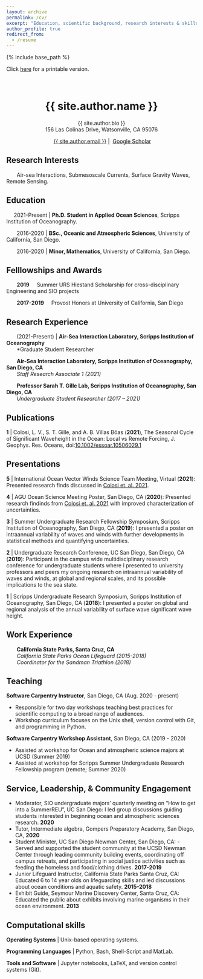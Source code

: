 ```yaml
---
layout: archive
permalink: /cv/
excerpt: "Education, scientific background, research interests & skills, and more."
author_profile: true
redirect_from:
  - /resume
---
```


{% include base_path %}

Click [here](/files/lcolosi_CV.pdf) for a printable version.<br /><br /><br />

<h1 align="center">{{ site.author.name }}</h1>
<p align="center">{{ site.author.bio }} <br /> 156 Las Colinas Drive, Watsonville, CA 95076</p>
<p align="center"><i class="fas fa-envelope" aria-hidden="true"></i>&nbsp;<a href="mailto:{{ site.author.email }}" target="_blank">{{ site.author.email }}</a> &#124; <i class="fas fa-fw fa-graduation-cap" aria-hidden="true"></i>&nbsp;<a href="https://scholar.google.com/citations?hl=en&user=7k2QNN4AAAAJ">Google Scholar</a></p>



## Research Interests

&nbsp;&nbsp;&nbsp;&nbsp;&nbsp;&nbsp; Air-sea Interactions, Submesoscale Currents, Surface Gravity Waves, Remote Sensing.


## Education 
&nbsp;&nbsp;&nbsp;&nbsp; 2021-Present &#124; **Ph.D. Student in Applied Ocean Sciences**, Scripps Institution of Oceanography. 

&nbsp;&nbsp;&nbsp;&nbsp;&nbsp;&nbsp; 2016-2020 &#124; **BSc., Oceanic and Atmospheric Sciences**, University of California, San Diego.

&nbsp;&nbsp;&nbsp;&nbsp;&nbsp;&nbsp; 2016-2020 &#124; **Minor, Mathematics**, University of California, San Diego.

## Felllowships and Awards

&nbsp;&nbsp;&nbsp;&nbsp;&nbsp;&nbsp; **2019** &nbsp;&nbsp;&nbsp; Summer URS Hiestand Scholarship for cross-disciplinary Engineering and SIO projects<br /> 

&nbsp;&nbsp;&nbsp;&nbsp;&nbsp;&nbsp; **2017-2019** &nbsp;&nbsp;&nbsp; Provost Honors at University of California, San Diego<br />


## Research Experience

&nbsp;&nbsp;&nbsp;&nbsp;&nbsp;&nbsp; (2021-Present) &#124; **Air-Sea Interaction Laboratory, Scripps Institution of Oceanography** <br />
&nbsp;&nbsp;&nbsp;&nbsp;&nbsp;&nbsp; *Graduate Student Researcher 

&nbsp;&nbsp;&nbsp;&nbsp;&nbsp;&nbsp; **Air-Sea Interaction Laboratory, Scripps Institution of Oceanography, San Diego, CA** <br />
&nbsp;&nbsp;&nbsp;&nbsp;&nbsp;&nbsp; *Staff Research Associate 1 (2021)*

&nbsp;&nbsp;&nbsp;&nbsp;&nbsp;&nbsp; **Professor Sarah T. Gille Lab, Scripps Institution of Oceanography, San Diego, CA** <br />
&nbsp;&nbsp;&nbsp;&nbsp;&nbsp;&nbsp; *Undergraduate Student Researcher (2017 – 2021)*

## Publications

**1** &#124; Colosi, L. V.,  S. T. Gille, and A. B. Villas Bôas (**2021**), The Seasonal Cycle of Significant Waveheight in the Ocean: Local vs Remote Forcing, J. Geophys. Res. Oceans, doi:<a href="https://doi.org/10.1002/essoar.10506029.1" target="_blank">10.1002/essoar.10506029.1</a>


## Presentations

**5** &#124; International Ocean Vector Winds Science Team Meeting, Virtual (**2021**): Presented research finds discussed in [Colosi et. al. 2021](https://doi.org/10.1002/essoar.10506029.1).

**4** &#124; AGU Ocean Science Meeting Poster, San Diego, CA (**2020**): Presented research findinds from [Colosi et. al. 2021](https://doi.org/10.1002/essoar.10506029.1) with improved characterization of uncertainties. 

**3** &#124; Summer Undergraduate Research Fellowship Symposium, Scripps Institution of Oceanography, San Diego, CA (**2019**): I presented a poster on intraannual variability of waves and winds with further developments in statistical methods and quantifying uncertainties.

**2** &#124; Undergraduate Research Conference, UC San Diego, San Diego, CA (**2019**): Participant in the campus wide multidisciplinary research conference for undergraduate students where I presented to university professors and peers my ongoing research on intraannual variability of waves and winds, at global and regional scales, and its possible implications to the sea state.

**1** &#124; Scripps Undergraduate Research Symposium, Scripps Institution of Oceanography, San Diego, CA (**2018**): I presented a poster on global and regional analysis of the annual variability of surface wave significant wave height.


## Work Experience

&nbsp;&nbsp;&nbsp;&nbsp;&nbsp;&nbsp; **California State Parks, Santa Cruz, CA** <br />
&nbsp;&nbsp;&nbsp;&nbsp;&nbsp;&nbsp; *California State Parks Ocean Lifeguard (2015-2018)* <br />
&nbsp;&nbsp;&nbsp;&nbsp;&nbsp;&nbsp; *Coordinator for the Sandman Triathlon (2018)*

  
## Teaching

**Software Carpentry Instructor**, San Diego, CA (Aug. 2020 - present)
  -  Responsible for two day workshops teaching best practices for scientific computing to a broad range of audiences.
  -  Workshop curriculum focuses on the Unix shell, version control with Git, and programming in Python.

**Software Carpentry Workshop Assistant**, San Diego, CA (2019 - 2020)
  -  Assisted at workshop for Ocean and atmospheric science majors at UCSD (Summer 2019) 
  -  Assisted at workshop for  Scripps Summer Undergraduate Research Fellowship program (remote; Summer 2020)
  
  
## Service, Leadership, & Community Engagement
- Moderator, SIO undergraduate majors’ quarterly meeting on “How to get into a SummerREU”, UC San Diego:  I led group discussions guiding students interested in beginning ocean and atmospheric sciences research. **2020**
- Tutor, Intermediate algebra, Gompers Preparatory Academy, San Diego, CA, **2020**
- Student Minister, UC San Diego Newman Center, San Diego, CA: - Served and supported the student community at the UCSD Newman Center through leading community building events, coordinating off campus retreats, and participating in social justice activities such as feeding the homeless and food/clothing drives. **2017-2019**
- Junior Lifeguard Instructor, California State Parks Santa Cruz, CA: Educated 6 to 14 year olds on lifeguarding skills and led discussions about ocean conditions and aquatic safety. **2015-2018**
- Exhibit Guide,  Seymour Marine Discovery Center, Santa Cruz, CA:  Educated the public about exhibits involving marine organisms in their ocean environment. **2013**

## Computational skills

**Operating Systems** &#124; Unix-based operating systems.

**Programming Languages** &#124; Python, Bash, Shell-Script and MatLab.

**Tools and Software** &#124; Jupyter notebooks, LaTeX, and version control systems (Git).



